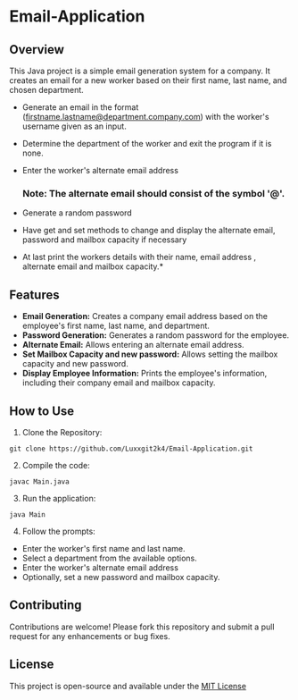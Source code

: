# Email-Application


## Overview

This Java project is a simple email generation system for a company. It creates an email for a new worker based on their first name, last name, and chosen department.

  * Generate an email in the format (firstname.lastname@department.company.com) with the worker's username given as an input.
  * Determine the department of the worker and exit the program if it is none.
  * Enter the worker's alternate email address

    ### Note: The alternate email should consist of the symbol '@'.
  * Generate a random password
  * Have get and set methods to change and display the alternate email, password and mailbox capacity if necessary
  * At last print the workers details with their name, email address , alternate email and mailbox capacity.*

## Features

- **Email Generation:** Creates a company email address based on the employee's first name, last name, and department.
- **Password Generation:** Generates a random password for the employee.
- **Alternate Email:** Allows entering an alternate email address.
- **Set Mailbox Capacity and new password:** Allows setting the mailbox capacity and new password.
- **Display Employee Information:** Prints the employee's information, including their company email and mailbox capacity.

## How to Use

1. Clone the Repository:

```
git clone https://github.com/Luxxgit2k4/Email-Application.git
```
2. Compile the code:
 ```
 javac Main.java
```
3. Run the application:
```
java Main
```
4. Follow the prompts: 
- Enter the worker's first name and last name.
- Select a department from the available options.
- Enter the worker's alternate email address
- Optionally, set a new password and mailbox capacity.

## Contributing

Contributions are welcome! Please fork this repository and submit a pull request for any enhancements or bug fixes.

## License

This project is open-source and available under the [MIT License](https://opensource.org/license/mit)
